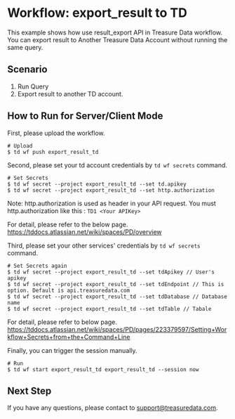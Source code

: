 # Workflow: export_result to TD
This example shows how use result_export API in Treasure Data workflow.
You can export result to Another Treasure Data Account without running the same query.

## Scenario

1. Run Query
2. Export result to another TD account.

## How to Run for Server/Client Mode
First, please upload the workflow.
```
# Upload
$ td wf push export_result_td
```

Second, please set your td account credentials by ```td wf secrets``` command.
```
# Set Secrets
$ td wf secret --project export_result_td --set td.apikey
$ td wf secret --project export_result_td --set http.authorization
```

Note: http.authorization is used as header in your API request.
You must http.authorization like this : ```TD1 <Your APIKey>```

For detail, please refer to the below page.
https://tddocs.atlassian.net/wiki/spaces/PD/overview


Third, please set your other services' credentials by ```td wf secrets``` command.
```
# Set Secrets again
$ td wf secret --project export_result_td --set tdApikey // User's apikey
$ td wf secret --project export_result_td --set tdEndpoint // This is option. Default is api.treasuredata.com
$ td wf secret --project export_result_td --set tdDatabase // Database name
$ td wf secret --project export_result_td --set tdTable // Tabale
```

For detail, please refer to below page.
https://tddocs.atlassian.net/wiki/spaces/PD/pages/223379597/Setting+Workflow+Secrets+from+the+Command+Line

Finally, you can trigger the session manually.

```
# Run
$ td wf start export_result_td export_result_td --session now
```

## Next Step
If you have any questions, please contact to support@treasuredata.com.
